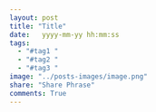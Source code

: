 ```yaml
---
layout: post
title: "Title"
date:   yyyy-mm-yy hh:mm:ss
tags:
  - "#tag1 "
  - "#tag2 "
  - "#tag3 "
image: "../posts-images/image.png"
share: "Share Phrase"
comments: True
---
```

